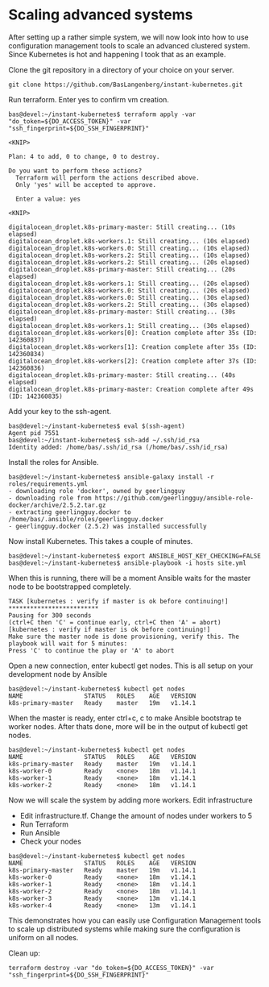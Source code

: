 # Scaling advanced systems

After setting up a rather simple system, we will now look into how to use configuration management tools to scale an advanced clustered system. Since Kubernetes is hot and happening I took that as an example.

Clone the git repository in a directory of your choice on your server.

```SHELL
git clone https://github.com/BasLangenberg/instant-kubernetes.git
```

Run terraform. Enter yes to confirm vm creation.

```SHELL
bas@devel:~/instant-kubernetes$ terraform apply -var "do_token=${DO_ACCESS_TOKEN}" -var "ssh_fingerprint=${DO_SSH_FINGERPRINT}"

<KNIP>

Plan: 4 to add, 0 to change, 0 to destroy.

Do you want to perform these actions?
  Terraform will perform the actions described above.
  Only 'yes' will be accepted to approve.

  Enter a value: yes

<KNIP>

digitalocean_droplet.k8s-primary-master: Still creating... (10s elapsed)
digitalocean_droplet.k8s-workers.1: Still creating... (10s elapsed)
digitalocean_droplet.k8s-workers.0: Still creating... (10s elapsed)
digitalocean_droplet.k8s-workers.2: Still creating... (10s elapsed)
digitalocean_droplet.k8s-workers.2: Still creating... (20s elapsed)
digitalocean_droplet.k8s-primary-master: Still creating... (20s elapsed)
digitalocean_droplet.k8s-workers.1: Still creating... (20s elapsed)
digitalocean_droplet.k8s-workers.0: Still creating... (20s elapsed)
digitalocean_droplet.k8s-workers.0: Still creating... (30s elapsed)
digitalocean_droplet.k8s-workers.2: Still creating... (30s elapsed)
digitalocean_droplet.k8s-primary-master: Still creating... (30s elapsed)
digitalocean_droplet.k8s-workers.1: Still creating... (30s elapsed)
digitalocean_droplet.k8s-workers[0]: Creation complete after 35s (ID: 142360837)
digitalocean_droplet.k8s-workers[1]: Creation complete after 35s (ID: 142360834)
digitalocean_droplet.k8s-workers[2]: Creation complete after 37s (ID: 142360836)
digitalocean_droplet.k8s-primary-master: Still creating... (40s elapsed)
digitalocean_droplet.k8s-primary-master: Creation complete after 49s (ID: 142360835)
```

Add your key to the ssh-agent.

```SHELL
bas@devel:~/instant-kubernetes$ eval $(ssh-agent)
Agent pid 7551
bas@devel:~/instant-kubernetes$ ssh-add ~/.ssh/id_rsa
Identity added: /home/bas/.ssh/id_rsa (/home/bas/.ssh/id_rsa)
```

Install the roles for Ansible.

```SHELL
bas@devel:~/instant-kubernetes$ ansible-galaxy install -r roles/requirements.yml
- downloading role 'docker', owned by geerlingguy
- downloading role from https://github.com/geerlingguy/ansible-role-docker/archive/2.5.2.tar.gz
- extracting geerlingguy.docker to /home/bas/.ansible/roles/geerlingguy.docker
- geerlingguy.docker (2.5.2) was installed successfully
```

Now install Kubernetes. This takes a couple of minutes.

```SHELL
bas@devel:~/instant-kubernetes$ export ANSIBLE_HOST_KEY_CHECKING=FALSE
bas@devel:~/instant-kubernetes$ ansible-playbook -i hosts site.yml
```

When this is running, there will be a moment Ansible waits for the master node to be bootstrapped completely.

```SHELL
TASK [kubernetes : verify if master is ok before continuing!] *************************
Pausing for 300 seconds
(ctrl+C then 'C' = continue early, ctrl+C then 'A' = abort)
[kubernetes : verify if master is ok before continuing!]
Make sure the master node is done provisioning, verify this. The playbook will wait for 5 minutes:
Press 'C' to continue the play or 'A' to abort
```

Open a new connection, enter kubectl get nodes. This is all setup on your development node by Ansible

```SHELL
bas@devel:~/instant-kubernetes$ kubectl get nodes
NAME                 STATUS   ROLES    AGE   VERSION
k8s-primary-master   Ready    master   19m   v1.14.1
```

When the master is ready, enter ctrl+c, c to make Ansible bootstrap te worker nodes. After thats done, more will be in the output of kubectl get nodes.

```SHELL
bas@devel:~/instant-kubernetes$ kubectl get nodes
NAME                 STATUS   ROLES    AGE   VERSION
k8s-primary-master   Ready    master   19m   v1.14.1
k8s-worker-0         Ready    <none>   18m   v1.14.1
k8s-worker-1         Ready    <none>   18m   v1.14.1
k8s-worker-2         Ready    <none>   18m   v1.14.1
```

Now we will scale the system by adding more workers. Edit infrastructure 

- Edit infrastructure.tf. Change the amount of nodes under workers to 5
- Run Terraform
- Run Ansible
- Check your nodes

```
bas@devel:~/instant-kubernetes$ kubectl get nodes
NAME                 STATUS   ROLES    AGE   VERSION
k8s-primary-master   Ready    master   19m   v1.14.1
k8s-worker-0         Ready    <none>   18m   v1.14.1
k8s-worker-1         Ready    <none>   18m   v1.14.1
k8s-worker-2         Ready    <none>   18m   v1.14.1
k8s-worker-3         Ready    <none>   13m   v1.14.1
k8s-worker-4         Ready    <none>   13m   v1.14.1
```

This demonstrates how you can easily use Configuration Management tools to scale up distributed systems while making sure the configuration is uniform on all nodes.

Clean up:
```
terraform destroy -var "do_token=${DO_ACCESS_TOKEN}" -var "ssh_fingerprint=${DO_SSH_FINGERPRINT}"
```